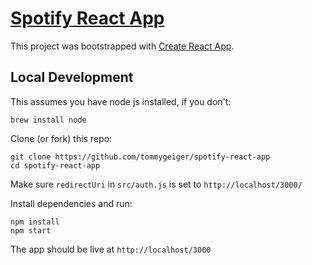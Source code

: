 # [Spotify React App](https://tommygeiger.com/spotify-react-app)

This project was bootstrapped with [Create React App](https://github.com/facebook/create-react-app).

## Local Development

This assumes you have node js installed, if you don't:
```
brew install node
```

Clone (or fork) this repo:
```
git clone https://github.com/tommygeiger/spotify-react-app
cd spotify-react-app
```

Make sure `redirectUri` in `src/auth.js` is set to `http://localhost/3000/`

Install dependencies and run:
```
npm install
npm start
```

The app should be live at `http://localhost/3000`
